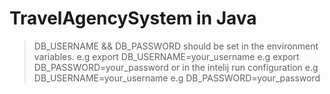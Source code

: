 # TravelAgencySystem in Java
>DB_USERNAME && DB_PASSWORD should be set in the environment variables.
> e.g export DB_USERNAME=your_username
> e.g export DB_PASSWORD=your_password
> or in the intelij run configuration
> e.g DB_USERNAME=your_username
> e.g DB_PASSWORD=your_password
